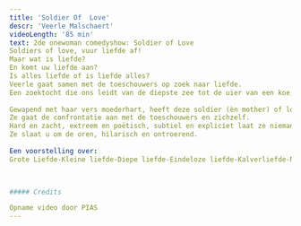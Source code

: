 ```yaml
---
title: 'Soldier Of  Love'
descr: 'Veerle Malschaert'
videoLength: '85 min'
text: 2de onewoman comedyshow: Soldier of Love  
Soldiers of love, vuur liefde af!  
Maar wat is liefde?  
En komt uw liefde aan?  
Is alles liefde of is liefde alles?  
Veerle gaat samen met de toeschouwers op zoek naar liefde.  
Een zoektocht die ons leidt van de diepste zee tot de uier van een koe, van de kraamafdeling tot het bejaardenhuis.  
  
Gewapend met haar vers moederhart, heeft deze soldier (èn mother) of love, misschien wel de oplossing voor ùw wereldvrede.  
Ze gaat de confrontatie aan met de toeschouwers en zichzelf.  
Hard en zacht, extreem en poëtisch, subtiel en expliciet laat ze niemand onberoerd.  
Ze slaat u om de oren, hilarisch en ontroerend.  
  
Een voorstelling over:  
Grote Liefde-Kleine liefde-Diepe liefde-Eindeloze liefde-Kalverliefde-Nieuwe liefde-Oude liefde-Bejaarde liefde-Naastenliefde-Eigenliefde-ware liefde en Moederliefde

‍

##### Credits

Opname video door PIAS
---
```

